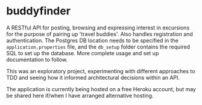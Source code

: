 # buddyfinder

A RESTful API for posting, browsing and expressing interest in excursions for the purpose of pairing up 'travel buddies'. Also handles registration and authentication. The Postgres DB location needs to be specified in the `application.properties` file, and the `db_setup` folder contains the required SQL to set up the database. More complete usage and set up documentation to follow.

This was an exploratory project, experimenting with different approaches to TDD and seeing how it informed architectural decisions within an API.

The application is currently being hosted on a free Heroku account, but may be shared here if/when I have arranged alternative hosting.
